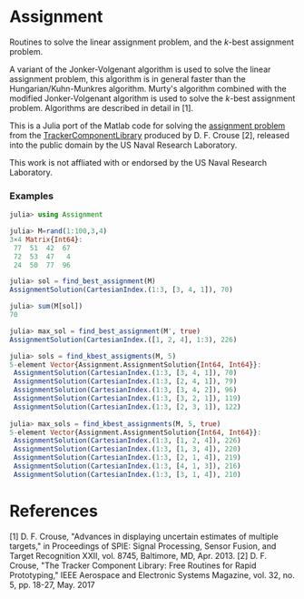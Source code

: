 # Assignment

Routines to solve the linear assignment problem, and the _k_-best assignment problem.

A variant of the Jonker-Volgenant algorithm is used to solve the linear assignment problem, this algorithm is in general faster than the Hungarian/Kuhn-Munkres algorithm. Murty's algorithm combined with the modified Jonker-Volgenant algorithm is used to solve the _k_-best assignment problem. Algorithms are described in detail in [1].

This is a Julia port of the Matlab code for solving the 
[assignment problem](https://en.wikipedia.org/wiki/Assignment_problem) 
from the [TrackerComponentLibrary](https://github.com/USNavalResearchLaboratory/TrackerComponentLibrary) 
produced by D. F. Crouse [2], released into the public domain by the US Naval Research Laboratory.

This work is not affliated with or endorsed by the US Naval Research Laboratory.

### Examples
```julia
julia> using Assignment

julia> M=rand(1:100,3,4)
3×4 Matrix{Int64}:
 77  51  42  67
 72  53  47   4
 24  50  77  96

julia> sol = find_best_assignment(M)
AssignmentSolution(CartesianIndex.(1:3, [3, 4, 1]), 70)

julia> sum(M[sol])
70

julia> max_sol = find_best_assignment(M', true)
AssignmentSolution(CartesianIndex.([1, 2, 4], 1:3), 226)

julia> sols = find_kbest_assigments(M, 5)
5-element Vector{Assignment.AssignmentSolution{Int64, Int64}}:
 AssignmentSolution(CartesianIndex.(1:3, [3, 4, 1]), 70)
 AssignmentSolution(CartesianIndex.(1:3, [2, 4, 1]), 79)
 AssignmentSolution(CartesianIndex.(1:3, [3, 4, 2]), 96)
 AssignmentSolution(CartesianIndex.(1:3, [3, 2, 1]), 119)
 AssignmentSolution(CartesianIndex.(1:3, [2, 3, 1]), 122)
 
julia> max_sols = find_kbest_assignments(M, 5, true)
5-element Vector{Assignment.AssignmentSolution{Int64, Int64}}:
 AssignmentSolution(CartesianIndex.(1:3, [1, 2, 4]), 226)
 AssignmentSolution(CartesianIndex.(1:3, [1, 3, 4]), 220)
 AssignmentSolution(CartesianIndex.(1:3, [2, 1, 4]), 219)
 AssignmentSolution(CartesianIndex.(1:3, [4, 1, 3]), 216)
 AssignmentSolution(CartesianIndex.(1:3, [3, 1, 4]), 210)
```

# References
[1] D. F. Crouse, "Advances in displaying uncertain estimates of multiple
   targets," in Proceedings of SPIE: Signal Processing, Sensor Fusion, and
   Target Recognition XXII, vol. 8745, Baltimore, MD, Apr. 2013.
[2] D. F. Crouse, "The Tracker Component Library: Free Routines for Rapid 
   Prototyping," IEEE Aerospace and Electronic Systems Magazine, vol. 32, 
   no. 5, pp. 18-27, May. 2017